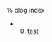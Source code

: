 % blog index

<!-- vim:fdm=marker {{{
# collect files
  :exe 'norm ]zj"_dG' | exe 'Cdb Sh -r git ls-files | grep -E "^[0-9]+" | sort -n -r | xargs -r -I {} sh -c "printf %s/ \"\$1\"; head -n 1 \"\$1\"" -- {}' | norm 3k
# generate WIP item
  :exe 'norm ]zj' | :.,$s/\v^(\d+)\.([^\/]+)\/\%\s*\[?WIP\]?\s*(.+)$/- \1. \*WIP\* \3/e | norm []k
# generate link
  :exe 'norm ]zj' | :.,$s/\v^(\d+)\.([^\/]+)\/\%\s*(.+)$/- \1. [\3](\1.\2)/e | norm []
}}} -->
- 0. [test](0.test.md)
